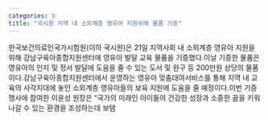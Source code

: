 ```yaml
---
categories: b
title: "국시원 지역 내 소외계층 영유아 지원위해 물품 기증"
---
```

한국보건의료인국가시험원(이하 국시원)은 21일 지역사회 내 소외계층 영유아 지원을 위해 강남구육아종합지원센터에 영유아 발달 교육 물품을 기증했다.이날 기증한 물품은 영유아의 인지 및 정서 발달에 도움을 줄 수 있는 도서 및 완구 등 200만원 상당의 물품이다.강남구육아종합지원센터에서 운영하는 영유아 맞춤대여서비스를 통해 지역 내 교육의 사각지대에 놓인 소외계층 영유아들의 보육 지원에 도움을 줄 예정이다.이번 기증 행사에 참여한 이윤성 원장은 “국가의 미래인 아이들의 건강한 성장과 소중한 꿈을 키워나갈 수 있는 환경을 조성하는데 보탬